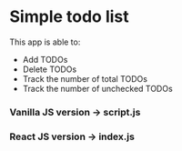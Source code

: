 # Simple todo list

This app is able to:  
- Add TODOs  
- Delete TODOs  
- Track the number of total TODOs  
- Track the number of unchecked TODOs  

### Vanilla JS version -> script.js  
### React JS version -> index.js  
